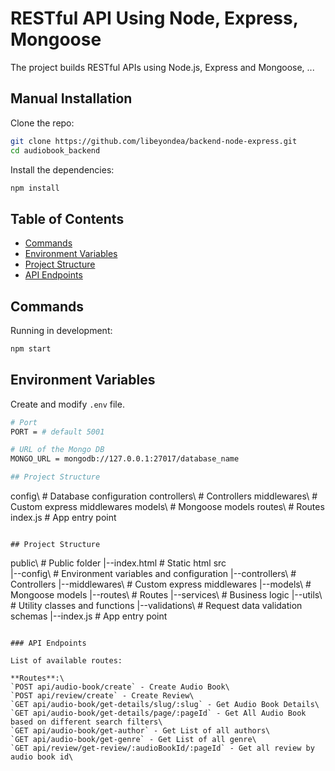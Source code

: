 # RESTful API Using Node, Express, Mongoose

The project builds RESTful APIs using Node.js, Express and Mongoose, ...

## Manual Installation

Clone the repo:

```bash
git clone https://github.com/libeyondea/backend-node-express.git
cd audiobook_backend
```

Install the dependencies:

```bash
npm install
```

## Table of Contents

- [Commands](#commands)
- [Environment Variables](#environment-variables)
- [Project Structure](#project-structure)
- [API Endpoints](#api-endpoints)

## Commands

Running in development:

```bash
npm start
```

## Environment Variables

Create and modify `.env` file.

```bash
# Port
PORT = # default 5001

# URL of the Mongo DB
MONGO_URL = mongodb://127.0.0.1:27017/database_name

## Project Structure

```
config\         # Database configuration
controllers\    # Controllers
middlewares\    # Custom express middlewares
models\         # Mongoose models
routes\         # Routes
index.js        # App entry point
```

## Project Structure

```
public\             # Public folder
 |--index.html      # Static html
src\
 |--config\         # Environment variables and configuration
 |--controllers\    # Controllers
 |--middlewares\    # Custom express middlewares
 |--models\         # Mongoose models
 |--routes\         # Routes
 |--services\       # Business logic
 |--utils\          # Utility classes and functions
 |--validations\    # Request data validation schemas
 |--index.js        # App entry point
```

### API Endpoints

List of available routes:

**Routes**:\
`POST api/audio-book/create` - Create Audio Book\
`POST api/review/create` - Create Review\
`GET api/audio-book/get-details/slug/:slug` - Get Audio Book Details\
`GET api/audio-book/get-details/page/:pageId` - Get All Audio Book based on different search filters\
`GET api/audio-book/get-author` - Get List of all authors\
`GET api/audio-book/get-genre` - Get List of all genre\
`GET api/review/get-review/:audioBookId/:pageId` - Get all review by audio book id\

